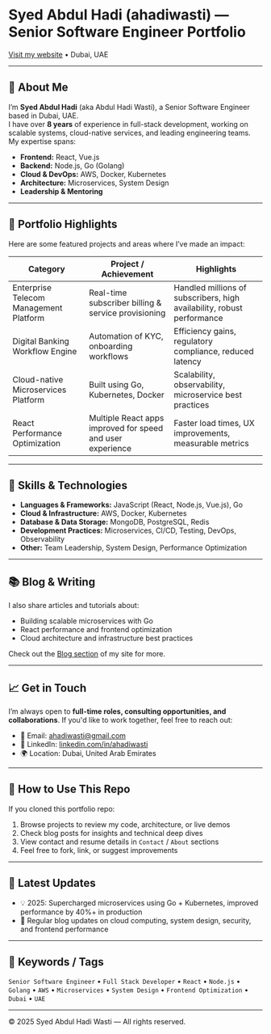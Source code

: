 # Syed Abdul Hadi (ahadiwasti) — Senior Software Engineer Portfolio

[Visit my website](https://ahadiwasti.com/) • Dubai, UAE

---

## 👋 About Me

I’m **Syed Abdul Hadi** (aka Abdul Hadi Wasti), a Senior Software Engineer based in Dubai, UAE.  
I have over **8 years** of experience in full-stack development, working on scalable systems, cloud-native services, and leading engineering teams. My expertise spans:

- **Frontend:** React, Vue.js  
- **Backend:** Node.js, Go (Golang)  
- **Cloud & DevOps:** AWS, Docker, Kubernetes  
- **Architecture:** Microservices, System Design  
- **Leadership & Mentoring**

---

## 📱 Portfolio Highlights

Here are some featured projects and areas where I’ve made an impact:

| Category | Project / Achievement | Highlights |
|---|---|---|
| Enterprise Telecom Management Platform | Real-time subscriber billing & service provisioning | Handled millions of subscribers, high availability, robust performance |
| Digital Banking Workflow Engine | Automation of KYC, onboarding workflows | Efficiency gains, regulatory compliance, reduced latency |
| Cloud-native Microservices Platform | Built using Go, Kubernetes, Docker | Scalability, observability, microservice best practices |
| React Performance Optimization | Multiple React apps improved for speed and user experience | Faster load times, UX improvements, measurable metrics |

---

## 🧰 Skills & Technologies

- **Languages & Frameworks:** JavaScript (React, Node.js, Vue.js), Go  
- **Cloud & Infrastructure:** AWS, Docker, Kubernetes  
- **Database & Data Storage:** MongoDB, PostgreSQL, Redis  
- **Development Practices:** Microservices, CI/CD, Testing, DevOps, Observability  
- **Other:** Team Leadership, System Design, Performance Optimization

---

## 📚 Blog & Writing

I also share articles and tutorials about:

- Building scalable microservices with Go  
- React performance and frontend optimization  
- Cloud architecture and infrastructure best practices  

Check out the [Blog section](https://ahadiwasti.com/blog) of my site for more.

---

## 📈 Get in Touch

I’m always open to **full-time roles, consulting opportunities, and collaborations**. If you'd like to work together, feel free to reach out:

- 📧 Email: ahadiwasti@gmail.com  
- 🔗 LinkedIn: [linkedin.com/in/ahadiwasti](https://www.linkedin.com/in/ahadiwasti)  
- 🌍 Location: Dubai, United Arab Emirates

---

## 🚀 How to Use This Repo

If you cloned this portfolio repo:

1. Browse projects to review my code, architecture, or live demos  
2. Check blog posts for insights and technical deep dives  
3. View contact and resume details in `Contact` / `About` sections  
4. Feel free to fork, link, or suggest improvements

---

## 📅 Latest Updates

- 💡 2025: Supercharged microservices using Go + Kubernetes, improved performance by 40%+ in production  
- 📝 Regular blog updates on cloud computing, system design, security, and frontend performance

---

## 🔖 Keywords / Tags

`Senior Software Engineer` • `Full Stack Developer` • `React` • `Node.js` • `Golang` • `AWS` • `Microservices` • `System Design` • `Frontend Optimization` • `Dubai` • `UAE`

---

© 2025 Syed Abdul Hadi Wasti — All rights reserved.
